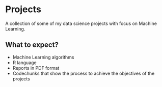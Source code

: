 # Projects

A collection of some of my data science projects with focus on Machine Learning.

## What to expect?

* Machine Learning algorithms
* R language
* Reports in PDF format 
* Codechunks that show the process to achieve the objectives of the projects
